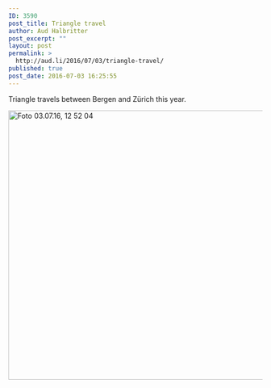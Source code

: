 ```yaml
---
ID: 3590
post_title: Triangle travel
author: Aud Halbritter
post_excerpt: ""
layout: post
permalink: >
  http://aud.li/2016/07/03/triangle-travel/
published: true
post_date: 2016-07-03 16:25:55
---
```

Triangle travels between Bergen and Zürich this year.

<a href="http://aud.li/wp-content/uploads/2016/07/Foto-03.07.16-12-52-04.jpg"><img class="alignnone size-large wp-image-3592" src="http://aud.li/wp-content/uploads/2016/07/Foto-03.07.16-12-52-04-1024x607.jpg" alt="Foto 03.07.16, 12 52 04" width="900" height="533" /></a>